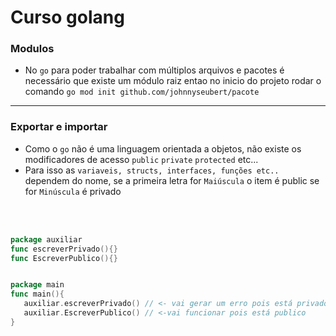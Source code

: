 # Curso golang

### Modulos
- No `go` para poder trabalhar com múltiplos arquivos e pacotes é necessário que existe um módulo raiz entao no inicio do projeto rodar o comando `go mod init github.com/johnnyseubert/pacote`


---

### Exportar e importar
- Como o `go` não é uma linguagem orientada a objetos, não existe os modificadores de acesso `public` `private` `protected` etc...
- Para isso as `variaveis, structs, interfaces, funções etc..` dependem do nome, se a primeira letra for `Maiúscula` o item é public se for `Minúscula` é privado

<br/>
<br/>

```go
package auxiliar
func escreverPrivado(){}
func EscreverPublico(){}


package main
func main(){
   auxiliar.escreverPrivado() // <- vai gerar um erro pois está privado
   auxiliar.EscreverPublico() // <-vai funcionar pois está publico
}
```
